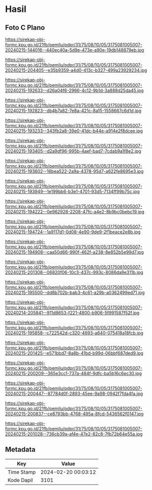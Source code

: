 # Hasil

## Foto C Plano

https://sirekap-obj-formc.kpu.go.id/21fb/pemilu/pdpr/31/75/08/10/05/3175081005007-20240215-144016--440ec40a-5d9e-473e-a90e-19db148879eb.jpg

https://sirekap-obj-formc.kpu.go.id/21fb/pemilu/pdpr/31/75/08/10/05/3175081005007-20240215-204405--e35b9359-a4d0-413c-b327-499a23929234.jpg

https://sirekap-obj-formc.kpu.go.id/21fb/pemilu/pdpr/31/75/08/10/05/3175081005007-20240215-192633--d26a04f6-2966-4c12-9b1d-3a888d25da45.jpg

https://sirekap-obj-formc.kpu.go.id/21fb/pemilu/pdpr/31/75/08/10/05/3175081005007-20240215-192823--db4b7a82-7e8a-421c-8a15-1558667c6d1d.jpg

https://sirekap-obj-formc.kpu.go.id/21fb/pemilu/pdpr/31/75/08/10/05/3175081005007-20240215-193233--343fb2a8-39e0-41dc-b44e-a914e2f8dcee.jpg

https://sirekap-obj-formc.kpu.go.id/21fb/pemilu/pdpr/31/75/08/10/05/3175081005007-20240215-193405--d2a9df96-995b-4aef-bad7-7cdab9a1f8e2.jpg

https://sirekap-obj-formc.kpu.go.id/21fb/pemilu/pdpr/31/75/08/10/05/3175081005007-20240215-193602--16bea522-2a9a-4378-95d7-a622fe8695e3.jpg

https://sirekap-obj-formc.kpu.go.id/21fb/pemilu/pdpr/31/75/08/10/05/3175081005007-20240215-193949--1e199bb6-b3e1-4701-93d5-7134ff99b75c.jpg

https://sirekap-obj-formc.kpu.go.id/21fb/pemilu/pdpr/31/75/08/10/05/3175081005007-20240215-194222--0e962928-2208-47fc-a4e2-8b9bc0bebc19.jpg

https://sirekap-obj-formc.kpu.go.id/21fb/pemilu/pdpr/31/75/08/10/05/3175081005007-20240215-194724--1a9117d1-0d08-4e90-9de9-2f1beace2e8b.jpg

https://sirekap-obj-formc.kpu.go.id/21fb/pemilu/pdpr/31/75/08/10/05/3175081005007-20240215-194908--caa50d66-990f-462f-a238-8e852b5e99d7.jpg

https://sirekap-obj-formc.kpu.go.id/21fb/pemilu/pdpr/31/75/08/10/05/3175081005007-20240215-201308--06820f06-10c3-437c-993c-8086da9e311b.jpg

https://sirekap-obj-formc.kpu.go.id/21fb/pemilu/pdpr/31/75/08/10/05/3175081005007-20240215-195500--dd8b702b-bab3-4c61-a29b-a0362499ed71.jpg

https://sirekap-obj-formc.kpu.go.id/21fb/pemilu/pdpr/31/75/08/10/05/3175081005007-20240214-205841--911d8653-f221-4800-b906-5f991587f52f.jpg

https://sirekap-obj-formc.kpu.go.id/21fb/pemilu/pdpr/31/75/08/10/05/3175081005007-20240215-195858--c722542d-c320-4693-a640-075418a18fcb.jpg

https://sirekap-obj-formc.kpu.go.id/21fb/pemilu/pdpr/31/75/08/10/05/3175081005007-20240215-201425--e571bbd7-8a8b-41bd-b99d-06bbf687ded9.jpg

https://sirekap-obj-formc.kpu.go.id/21fb/pemilu/pdpr/31/75/08/10/05/3175081005007-20240215-200209--365e3cc1-737a-484f-9dfc-ba5b16c6ec30.jpg

https://sirekap-obj-formc.kpu.go.id/21fb/pemilu/pdpr/31/75/08/10/05/3175081005007-20240215-200447--87784d0f-2893-45ee-9a98-0942f7fda4fa.jpg

https://sirekap-obj-formc.kpu.go.id/21fb/pemilu/pdpr/31/75/08/10/05/3175081005007-20240215-200837--ce8793bb-4768-495a-8fcd-5436562f0147.jpg

https://sirekap-obj-formc.kpu.go.id/21fb/pemilu/pdpr/31/75/08/10/05/3175081005007-20240215-201028--736cb39a-af4e-47e2-82c8-7fb72b64e55a.jpg


## Metadata

| Key        | Value               |
| ---------- | ------------------- |
| Time Stamp | 2024-02-20 00:03:12 |
| Kode Dapil | 3101                |



